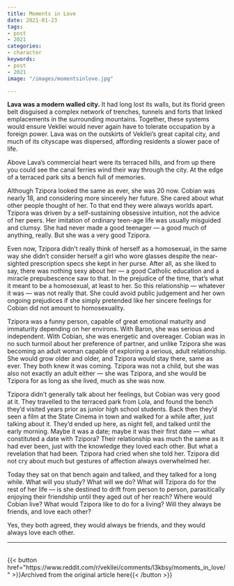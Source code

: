 ```yaml
---
title: Moments in Love
date: 2021-01-23
tags:
- post
- 2021
categories:
- character
keywords:
- post
- 2021
image: "/images/momentsinlove.jpg"

---
```

**Lava was a modern walled city.** It had long lost its walls, but its florid green belt disguised a complex network of trenches, tunnels and forts that linked emplacements in the surrounding mountains. Together, these systems would ensure Vekllei would never again have to tolerate occupation by a foreign power. Lava was on the outskirts of Vekllei’s great capital city, and much of its cityscape was dispersed, affording residents a slower pace of life.

Above Lava’s commercial heart were its terraced hills, and from up there you could see the canal ferries wind their way through the city. At the edge of a terraced park sits a bench full of memories.

Although Tzipora looked the same as ever, she was 20 now. Cobian was nearly 18, and considering more sincerely her future. She cared about what other people thought of her. To that end they were always worlds apart. Tzipora was driven by a self-sustaining obsessive intuition, not the advice of her peers. Her imitation of ordinary teen-age life was usually misguided and clumsy. She had never made a good teenager — a good much of anything, really. But she was a very good Tzipora.

Even now, Tzipora didn’t really think of herself as a homosexual, in the same way she didn’t consider herself a girl who wore glasses despite the near-sighted prescription specs she kept in her purse. After all, as she liked to say, there was nothing sexy about her — a good Catholic education and a miracle prepubescence saw to that. In the prejudice of the time, that’s what it meant to be a homosexual, at least to her. So this relationship — whatever it was — was not really that. She could avoid public judgement and her own ongoing prejudices if she simply pretended like her sincere feelings for Cobian did not amount to homosexuality.

Tzipora was a funny person, capable of great emotional maturity and immaturity depending on her environs. With Baron, she was serious and independent. With Cobian, she was energetic and overeager. Cobian was in no such turmoil about her preference of partner, and unlike Tzipora she was becoming an adult woman capable of exploring a serious, adult relationship. She would grow older and older, and Tzipora would stay there, same as ever. They both knew it was coming. Tzipora was not a child, but she was also not exactly an adult either — she was Tzipora, and she would be Tzipora for as long as she lived, much as she was now.

Tzipora didn’t generally talk about her feelings, but Cobian was very good at it. They travelled to the terraced park from Lola, and found the bench they’d visited years prior as junior high school students. Back then they’d seen a film at the State Cinema in town and walked for a while after, just talking about it. They’d ended up here, as night fell, and talked until the early morning. Maybe it was a date; maybe it was their first date — what constituted a date with Tzipora? Their relationship was much the same as it had ever been, just with the knowledge they loved each other. But what a revelation that had been. Tzipora had cried when she told her. Tzipora did not cry about much but gestures of affection always overwhelmed her.

Today they sat on that bench again and talked, and they talked for a long while. What will you study? What will we do? What will Tzipora do for the rest of her life — is she destined to drift from person to person, parasitically enjoying their friendship until they aged out of her reach? Where would Cobian live? What would Tzipora like to do for a living? Will they always be friends, and love each other?

Yes, they both agreed, they would always be friends, and they would always love each other.

---
<br>
{{< button href="https://www.reddit.com/r/vekllei/comments/l3kbsy/moments_in_love/" >}}Archived from the original article here{{< /button >}}
